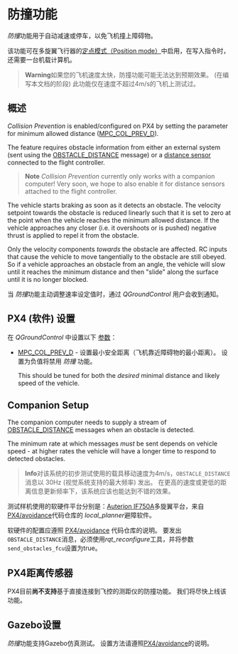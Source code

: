# 防撞功能

*防撞*功能用于自动减速或停车，以免飞机撞上障碍物。

该功能可在多旋翼飞行器的[定点模式（Position mode）](../flight_modes/position_mc.md)中启用，在写入指令时，还需要一台机载计算机。

> **Warning**如果您的飞机速度太快，防撞功能可能无法达到预期效果。 (在编写本文档的阶段) 此功能仅在速度不超过4m/s的飞机上测试过。

## 概述

*Collision Prevention* is enabled/configured on PX4 by setting the parameter for minimum allowed distance ([MPC_COL_PREV_D](../advanced_config/parameter_reference.md#MPC_COL_PREV_D)).

The feature requires obstacle information from either an external system (sent using the [OBSTACLE_DISTANCE](https://mavlink.io/en/messages/common.html#OBSTACLE_DISTANCE) message) or a [distance sensor](../sensor/rangefinders.md) connected to the flight controller.

> **Note** *Collision Prevention* currently only works with a companion computer! Very soon, we hope to also enable it for distance sensors attached to the flight controller.

The vehicle starts braking as soon as it detects an obstacle. The velocity setpoint towards the obstacle is reduced linearly such that it is set to zero at the point when the vehicle reaches the minimum allowed distance. If the vehicle approaches any closer (i.e. it overshoots or is pushed) negative thrust is applied to repel it from the obstacle.

Only the velocity components *towards* the obstacle are affected. RC inputs that cause the vehicle to move tangentially to the obstacle are still obeyed. So if a vehicle approaches an obstacle from an angle, the vehicle will slow until it reaches the minimum distance and then "slide" along the surface until it is no longer blocked.

当 *防撞*功能主动调整速率设定值时，通过 *QGroundControl* 用户会收到通知。

## PX4 (软件) 设置

在 *QGroundControl* 中设置以下 [参数](../advanced_config/parameters.md)：

* [MPC_COL_PREV_D](../advanced_config/parameter_reference.md#MPC_COL_PREV_D) - 设置最小安全距离（飞机靠近障碍物的最小距离）。 设置为负值将禁用 *防撞* 功能。
    
    This should be tuned for both the *desired* minimal distance and likely speed of the vehicle.

## Companion Setup

The companion computer needs to supply a stream of [OBSTACLE_DISTANCE](https://mavlink.io/en/messages/common.html#OBSTACLE_DISTANCE) messages when an obstacle is detected.

The minimum rate at which messages *must* be sent depends on vehicle speed - at higher rates the vehicle will have a longer time to respond to detected obstacles.

> **Info**对该系统的初步测试使用的载具移动速度为4m/s，`OBSTACLE_DISTANCE` 消息以 30Hz (视觉系统支持的最大频率) 发出。 在更高的速度或更低的距离信息更新频率下，该系统应该也能达到不错的效果。

测试样机使用的软硬件平台分别是：[Auterion IF750A](https://auterion.com/if750a/)多旋翼平台，来自[PX4/avoidance](https://github.com/PX4/avoidance#obstacle-detection-and-avoidance)代码仓库的 *local_planner*避障软件。

软硬件的配置应遵照 [PX4/avoidance](https://github.com/PX4/avoidance#obstacle-detection-and-avoidance) 代码仓库的说明。 要发出 `OBSTACLE_DISTANCE`消息，必须使用*rqt_reconfigure*工具，并将参数`send_obstacles_fcu`设置为true。

## PX4距离传感器

PX4目前**尚不支持**基于直接连接到飞控的测距仪的防撞功能。 我们将尽快上线该功能。

## Gazebo设置

*防撞*功能支持Gazebo仿真测试。 设置方法请遵照[PX4/avoidance](https://github.com/PX4/avoidance#obstacle-detection-and-avoidance)的说明。

<!-- Initial PR: https://github.com/PX4/Firmware/pull/10785 -->